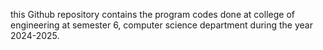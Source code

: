 this Github repository contains the program codes done at college of engineering at semester 6, computer science department during the year 2024-2025.
